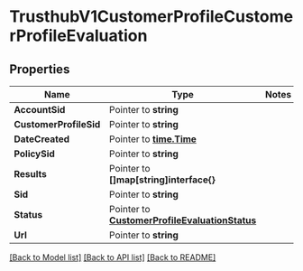 # TrusthubV1CustomerProfileCustomerProfileEvaluation

## Properties
Name | Type | Notes
------------ | ------------- | -------------
**AccountSid** | Pointer to **string** | 
**CustomerProfileSid** | Pointer to **string** | 
**DateCreated** | Pointer to [**time.Time**](time.Time.md) | 
**PolicySid** | Pointer to **string** | 
**Results** | Pointer to **[]map[string]interface{}** | 
**Sid** | Pointer to **string** | 
**Status** | Pointer to [**CustomerProfileEvaluationStatus**](customer_profile_evaluation_status.md) | 
**Url** | Pointer to **string** | 

[[Back to Model list]](../README.md#documentation-for-models) [[Back to API list]](../README.md#documentation-for-api-endpoints) [[Back to README]](../README.md)


